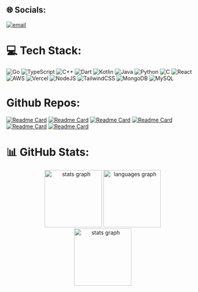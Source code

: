 ## 🌐 Socials:

[![email](https://img.shields.io/badge/Email-D14836?logo=gmail&logoColor=white)](mailto:ngantrandev.work@gmail.com)

# 💻 Tech Stack:

![Go](https://img.shields.io/badge/go-%2300ADD8.svg?style=for-the-badge&logo=go&logoColor=white) ![TypeScript](https://img.shields.io/badge/typescript-%23007ACC.svg?style=for-the-badge&logo=typescript&logoColor=white) ![C++](https://img.shields.io/badge/c++-%2300599C.svg?style=for-the-badge&logo=c%2B%2B&logoColor=white) ![Dart](https://img.shields.io/badge/dart-%230175C2.svg?style=for-the-badge&logo=dart&logoColor=white) ![Kotlin](https://img.shields.io/badge/kotlin-%237F52FF.svg?style=for-the-badge&logo=kotlin&logoColor=white) ![Java](https://img.shields.io/badge/java-%23ED8B00.svg?style=for-the-badge&logo=openjdk&logoColor=white) ![Python](https://img.shields.io/badge/python-3670A0?style=for-the-badge&logo=python&logoColor=ffdd54) ![C](https://img.shields.io/badge/c-%2300599C.svg?style=for-the-badge&logo=c&logoColor=white) ![React](https://img.shields.io/badge/react-%2320232a.svg?style=for-the-badge&logo=react&logoColor=%2361DAFB) ![AWS](https://img.shields.io/badge/AWS-%23FF9900.svg?style=for-the-badge&logo=amazon-aws&logoColor=white) ![Vercel](https://img.shields.io/badge/vercel-%23000000.svg?style=for-the-badge&logo=vercel&logoColor=white) ![NodeJS](https://img.shields.io/badge/node.js-6DA55F?style=for-the-badge&logo=node.js&logoColor=white) ![TailwindCSS](https://img.shields.io/badge/tailwindcss-%2338B2AC.svg?style=for-the-badge&logo=tailwind-css&logoColor=white) ![MongoDB](https://img.shields.io/badge/MongoDB-%234ea94b.svg?style=for-the-badge&logo=mongodb&logoColor=white) ![MySQL](https://img.shields.io/badge/mysql-4479A1.svg?style=for-the-badge&logo=mysql&logoColor=white)

# Github Repos:


<!-- https://github.com/ngantrandev/vehicle-repair-shop-api -->
<!-- https://github.com/ngantrandev/vehicle-repair-shop-web -->
<!-- https://github.com/ngantrandev/repair-shop-app -->
<!-- https://github.com/ngantrandev/restful-api-nodejs -->
<!-- https://github.com/ngantrandev/multimedia-web -->
<!-- https://github.com/ngantrandev/restaurant-management-application -->
<!--  -->
<!--  -->
<!--  -->

<!-- [![Readme Card](https://github-readme-stats.vercel.app/api/pin/?username=ngantrandev&repo=ngantrandev&show_owner=true&description_lines_count=5&theme=react)](https://github.com/ngantrandev/vehicle-repair-shop-api) -->

[![Readme Card](https://github-readme-stats.vercel.app/api/pin/?username=ngantrandev&repo=vehicle-repair-shop-api&show_owner=true&description_lines_count=5&theme=react)](https://github.com/ngantrandev/vehicle-repair-shop-api)
[![Readme Card](https://github-readme-stats.vercel.app/api/pin/?username=ngantrandev&repo=vehicle-repair-shop-web&show_owner=true&description_lines_count=5&theme=react)](https://github.com/ngantrandev/vehicle-repair-shop-web)
[![Readme Card](https://github-readme-stats.vercel.app/api/pin/?username=ngantrandev&repo=repair-shop-app&show_owner=true&description_lines_count=5&theme=react)](https://github.com/ngantrandev/repair-shop-app)
[![Readme Card](https://github-readme-stats.vercel.app/api/pin/?username=ngantrandev&repo=restful-api-nodejs&show_owner=true&description_lines_count=5&theme=react)](https://github.com/ngantrandev/restful-api-nodejs)
[![Readme Card](https://github-readme-stats.vercel.app/api/pin/?username=ngantrandev&repo=multimedia-web&show_owner=true&description_lines_count=5&theme=react)](https://github.com/ngantrandev/multimedia-web)
[![Readme Card](https://github-readme-stats.vercel.app/api/pin/?username=ngantrandev&repo=restaurant-management-application&show_owner=true&description_lines_count=5&theme=react)](https://github.com/ngantrandev/restaurant-management-application)


# 📊 GitHub Stats:

<div align="center">
  <img src="https://github-readme-stats.vercel.app/api?username=ngantrandev&hide_title=false&hide_rank=false&show_icons=true&include_all_commits=true&count_private=true&disable_animations=false&theme=react&locale=en&hide_border=false" height="150" alt="stats graph"  />
  <img src="https://github-readme-stats.vercel.app/api/top-langs?username=maurodesouza&locale=en&hide_title=false&layout=compact&card_width=320&langs_count=5&theme=react&hide_border=false" height="150" alt="languages graph"  />
  <br/>
  <img src="https://nirzak-streak-stats.vercel.app/?user=ngantrandev&theme=react&hide_border=false" height="150" alt="stats graph"  />
</div>

<!-- Proudly created with GPRM ( https://gprm.itsvg.in ) -->
